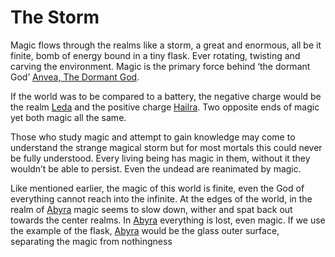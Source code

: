 # The Storm

Magic flows through the realms like a storm, a great and enormous, all be it finite, bomb of energy bound in a tiny flask. Ever rotating, twisting and carving the environment. 
Magic is the primary force behind ‘the dormant God’ [Anvea, The Dormant God](../Gods/Wondrous%20Gods/Anvea%2C%20The%20Dormant%20God.md). 

If the world was to be compared to a battery, the negative charge would be the realm [Leda](../Realms/Leda.md) and the positive charge [Hailra](../Realms/Hailra.md). Two opposite ends of magic yet both magic all the same.

Those who study magic and attempt to gain knowledge may come to understand the strange magical storm but for most mortals this could never be fully understood. Every living being has magic in them, without it they wouldn’t be able to persist. Even the undead are reanimated by magic. 

Like mentioned earlier, the magic of this world is finite, even the God of everything cannot reach into the infinite. At the edges of the world, in the realm of [Abyra](../Realms/Abyra.md) magic seems to slow down, wither and spat back out towards the center realms. In [Abyra](../Realms/Abyra.md) everything is lost, even magic. If we use the example of the flask, [Abyra](../Realms/Abyra.md) would be the glass outer surface, separating the magic from nothingness
